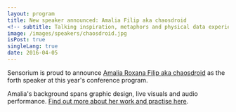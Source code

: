 ```yaml
---
layout: program
title: New speaker announced: Amalia Filip aka chaosdroid
<!-- subtitle: Talking inspiration, metaphors and physical data experiences -->
image: /images/speakers/chaosdroid.jpg
isPost: true
singleLang: true
date: 2016-04-05
---
```


<p class="intro">Sensorium is proud to announce <a href="/speakers/amalia-roxana-filip-chaosdroid/" target="_blank">Amalia Roxana Filip aka chaosdroid</a> as the forth speaker at this year's conference program.</p>

Amalia's background spans graphic design, live visuals and audio performance. <a href="/speakers/amalia-roxana-filip-chaosdroid/" target="_blank">Find out more about her work and practise here</a>.